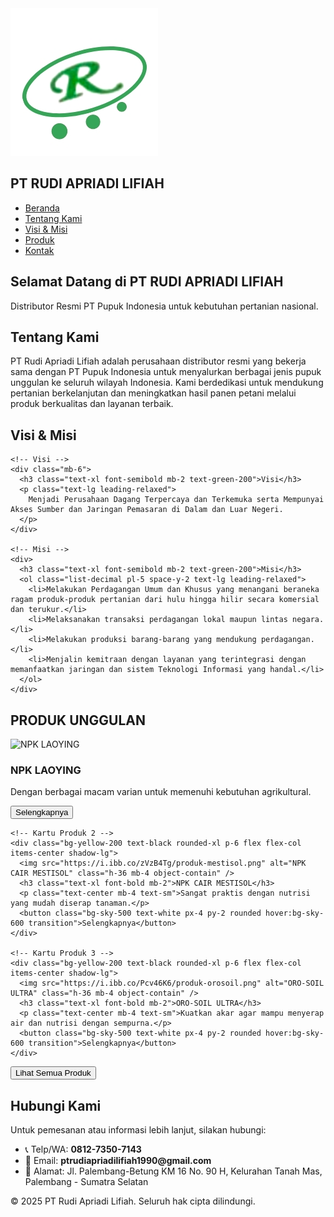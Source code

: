 <html lang="id">
<head>
  <meta charset="UTF-8" />
  <meta name="viewport" content="width=device-width, initial-scale=1.0" />
  <title>PT Rudi Apriadi Lifiah</title>
  <link rel="icon" href="favicon.ico" type="image/x-icon" />
  <script src="https://cdn.tailwindcss.com"></script>
  <style>
    html {
      scroll-behavior: smooth;
    }
  </style>
</head>
<body class="bg-white text-gray-800">

  <!-- Navbar -->
  <nav class="bg-green-700 text-white p-4 shadow-md">
    <div class="container mx-auto flex justify-between items-center">
      <div class="flex items-center space-x-4">
        <img src="LOGO PT RUDI APRIADI.jpg" alt="Logo PT" class="w-10 h-10 rounded-full bg-white p-1" />
        <h1 class="text-xl font-bold">PT RUDI APRIADI LIFIAH</h1>
      </div>
      <ul class="flex space-x-6">
        <li><a href="#beranda" class="hover:underline">Beranda</a></li>
        <li><a href="#tentang" class="hover:underline">Tentang Kami</a></li>
        <li><a href="#visi-misi" class="hover:underline">Visi & Misi</a></li>
        <li><a href="#produk" class="hover:underline">Produk</a></li>
        <li><a href="#kontak" class="hover:underline">Kontak</a></li>
      </ul>
    </div>
  </nav>

  <!-- Beranda -->
  <section id="beranda" class="relative py-16 text-center text-white">
  <!-- Gambar latar belakang tanaman -->
  <div class="absolute inset-0 bg-[url('https://images.unsplash.com/photo-1501004318641-b39e6451bec6?auto=format&fit=crop&w=1600&q=80')] bg-cover bg-center brightness-75"></div>

  <!-- Konten di atas latar -->
  <div class="relative z-10 max-w-3xl mx-auto bg-black bg-opacity-50 p-6 rounded leading-relaxed">
    <h2 class="text-3xl font-bold mb-2">Selamat Datang di PT RUDI APRIADI LIFIAH</h2>
    <p class="text-lg">Distributor Resmi PT Pupuk Indonesia untuk kebutuhan pertanian nasional.</p>
  </div>
</section>

  <!-- Tentang Kami -->
  <section id="tentang" class="relative py-16 px-4 md:px-20 text-white">
  <!-- Latar belakang gambar kantor -->
  <div class="absolute inset-0 bg-[url('https://images.unsplash.com/photo-1504384308090-c894fdcc538d?auto=format&fit=crop&w=1470&q=80')] bg-cover bg-center brightness-75"></div>

  <!-- Konten -->
  <div class="relative z-10 bg-black bg-opacity-60 p-8 rounded-lg shadow-lg max-w-4xl mx-auto">
    <h2 class="text-3xl font-bold mb-4 text-green-300">Tentang Kami</h2>
    <p class="text-lg leading-relaxed">
      <span class="font-semibold text-green-200">PT Rudi Apriadi Lifiah</span> adalah perusahaan distributor resmi yang bekerja sama dengan 
      <span class="font-semibold">PT Pupuk Indonesia</span> untuk menyalurkan berbagai jenis pupuk unggulan ke seluruh wilayah Indonesia. 
      Kami berdedikasi untuk mendukung pertanian berkelanjutan dan meningkatkan hasil panen petani melalui produk berkualitas dan layanan terbaik.
    </p>
  </div>
</section>

  <!-- Visi & Misi -->
  <section id="visi-misi" class="relative py-16 px-4 md:px-20 text-white">
  <!-- Gambar latar belakang buku -->
  <div class="absolute inset-0 bg-[url('https://images.unsplash.com/photo-1516979187457-637abb4f9356?auto=format&fit=crop&w=1470&q=80')] bg-cover bg-center brightness-75"></div>

  <!-- Konten utama -->
  <section id="visi-misi" class="relative py-16 px-4 md:px-20 text-white">
  <!-- Latar belakang: gambar rak buku -->
  <div class="absolute inset-0 bg-[url('https://images.unsplash.com/photo-1516979187457-637abb4f9356?auto=format&fit=crop&w=1470&q=80')] bg-cover bg-center brightness-75"></div>

  <!-- Konten -->
  <div class="relative z-10 bg-black bg-opacity-60 p-8 rounded-lg shadow-lg max-w-4xl mx-auto">
    <h2 class="text-3xl font-bold mb-5 text-green-300">Visi & Misi</h2>

    <!-- Visi -->
    <div class="mb-6">
      <h3 class="text-xl font-semibold mb-2 text-green-200">Visi</h3>
      <p class="text-lg leading-relaxed">
        Menjadi Perusahaan Dagang Terpercaya dan Terkemuka serta Mempunyai Akses Sumber dan Jaringan Pemasaran di Dalam dan Luar Negeri.
      </p>
    </div>

    <!-- Misi -->
    <div>
      <h3 class="text-xl font-semibold mb-2 text-green-200">Misi</h3>
      <ol class="list-decimal pl-5 space-y-2 text-lg leading-relaxed">
        <li>Melakukan Perdagangan Umum dan Khusus yang menangani beraneka ragam produk-produk pertanian dari hulu hingga hilir secara komersial dan terukur.</li>
        <li>Melaksanakan transaksi perdagangan lokal maupun lintas negara.</li>
        <li>Melakukan produksi barang-barang yang mendukung perdagangan.</li>
        <li>Menjalin kemitraan dengan layanan yang terintegrasi dengan memanfaatkan jaringan dan sistem Teknologi Informasi yang handal.</li>
      </ol>
    </div>
  </div>
</section>

  <!-- Produk -->
  <section id="produk-unggulan" class="py-16 px-4 md:px-20 text-white bg-[#0b2d4a]">
  <h2 class="text-3xl font-bold text-center mb-12">PRODUK UNGGULAN</h2>

  <div class="grid grid-cols-1 md:grid-cols-3 gap-8">
    <!-- Kartu Produk 1 -->
    <div class="bg-yellow-200 text-black rounded-xl p-6 flex flex-col items-center shadow-lg">
      <img src="https://i.ibb.co/g9WyHDh/produk-laoying.png" alt="NPK LAOYING" class="h-36 mb-4 object-contain" />
      <h3 class="text-xl font-bold mb-2">NPK LAOYING</h3>
      <p class="text-center mb-4 text-sm">Dengan berbagai macam varian untuk memenuhi kebutuhan agrikultural.</p>
      <button class="bg-sky-500 text-white px-4 py-2 rounded hover:bg-sky-600 transition">Selengkapnya</button>
    </div>

    <!-- Kartu Produk 2 -->
    <div class="bg-yellow-200 text-black rounded-xl p-6 flex flex-col items-center shadow-lg">
      <img src="https://i.ibb.co/zVzB4Tg/produk-mestisol.png" alt="NPK CAIR MESTISOL" class="h-36 mb-4 object-contain" />
      <h3 class="text-xl font-bold mb-2">NPK CAIR MESTISOL</h3>
      <p class="text-center mb-4 text-sm">Sangat praktis dengan nutrisi yang mudah diserap tanaman.</p>
      <button class="bg-sky-500 text-white px-4 py-2 rounded hover:bg-sky-600 transition">Selengkapnya</button>
    </div>

    <!-- Kartu Produk 3 -->
    <div class="bg-yellow-200 text-black rounded-xl p-6 flex flex-col items-center shadow-lg">
      <img src="https://i.ibb.co/Pcv46K6/produk-orosoil.png" alt="ORO-SOIL ULTRA" class="h-36 mb-4 object-contain" />
      <h3 class="text-xl font-bold mb-2">ORO-SOIL ULTRA</h3>
      <p class="text-center mb-4 text-sm">Kuatkan akar agar mampu menyerap air dan nutrisi dengan sempurna.</p>
      <button class="bg-sky-500 text-white px-4 py-2 rounded hover:bg-sky-600 transition">Selengkapnya</button>
    </div>
  </div>

  <!-- Tombol Semua Produk -->
  <div class="text-center mt-12">
    <button class="bg-green-600 hover:bg-green-700 text-white px-6 py-3 rounded-full font-semibold">
      Lihat Semua Produk
    </button>
  </div>
</section>

  <!-- Kontak -->
  <section id="kontak" class="relative py-12 px-4 md:px-16 text-white">
    <div class="absolute inset-0 bg-[url('https://images.unsplash.com/photo-1611600974643-14cd6d91d5dc?auto=format&fit=crop&w=1470&q=80')] bg-cover bg-center brightness-75"></div>
    <div class="relative z-10 bg-black bg-opacity-50 p-6 rounded leading-relaxed">
      <h2 class="text-2xl font-bold mb-3">Hubungi Kami</h2>
      <p class="mb-2">Untuk pemesanan atau informasi lebih lanjut, silakan hubungi:</p>
      <ul class="space-y-1">
        <li>📞 Telp/WA: <strong>0812-7350-7143</strong></li>
        <li>📧 Email: <strong>ptrudiapriadilifiah1990@gmail.com</strong></li>
        <li>🏢 Alamat: Jl. Palembang-Betung KM 16 No. 90 H, Kelurahan Tanah Mas, Palembang - Sumatra Selatan</li>
      </ul>
    </div>
  </section>

  <!-- Footer -->
  <footer class="bg-green-700 text-white text-center py-4">
    <p>&copy; 2025 PT Rudi Apriadi Lifiah. Seluruh hak cipta dilindungi.</p>
  </footer>

</body>
</html>
